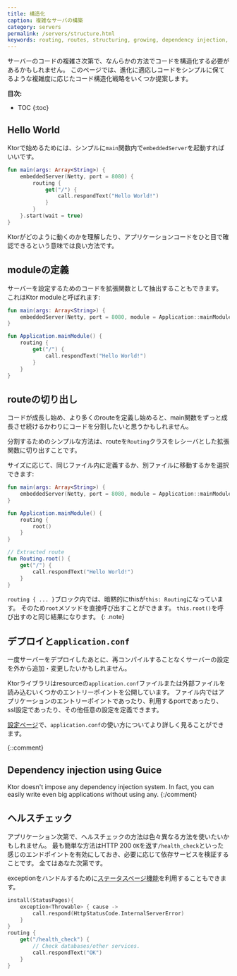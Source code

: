 ```yaml
---
title: 構造化
caption: 複雑なサーバの構築
category: servers
permalink: /servers/structure.html
keywords: routing, routes, structuring, growing, dependency injection, guice, external configuration, 
---
```


サーバーのコードの複雑さ次第で、なんらかの方法でコードを構造化する必要があるかもしれません。
このページでは、進化に適応しコードをシンプルに保てるような複雑度に応じたコード構造化戦略をいくつか提案します。

**目次:**

* TOC
{:toc}

## Hello World

Ktorで始めるためには、シンプルに`main`関数内で`embeddedServer`を起動すればいいです。

```kotlin
fun main(args: Array<String>) {
    embeddedServer(Netty, port = 8080) {
        routing {
            get("/") {
                call.respondText("Hello World!")
            }
        }
    }.start(wait = true)
}
```

Ktorがどのように動くのかを理解したり、アプリケーションコードをひと目で確認できるという意味では良い方法です。

## moduleの定義

サーバーを設定するためのコードを拡張関数として抽出することもできます。
これはKtor moduleと呼ばれます:

```kotlin
fun main(args: Array<String>) {
    embeddedServer(Netty, port = 8080, module = Application::mainModule).start(wait = true)
}

fun Application.mainModule() {
    routing {
        get("/") {
            call.respondText("Hello World!")
        }
    }
}
```

## routeの切り出し

コードが成長し始め、より多くのrouteを定義し始めると、main関数をずっと成長させ続けるかわりにコードを分割したいと思うかもしれません。

分割するためのシンプルな方法は、routeを`Routing`クラスをレシーバとした拡張関数に切り出すことです。

サイズに応じて、同じファイル内に定義するか、別ファイルに移動するかを選択できます:

```kotlin
fun main(args: Array<String>) {
    embeddedServer(Netty, port = 8080, module = Application::mainModule).start(wait = true)
}

fun Application.mainModule() {
    routing {
        root()
    }
}

// Extracted route
fun Routing.root() {
    get("/") {
        call.respondText("Hello World!")
    }
}
```

`routing { ... }`ブロック内では、暗黙的にthisが`this: Routing`になっています。
そのため`root`メソッドを直接呼び出すことができます。
`this.root()`を呼び出すのと同じ結果になります。
{: .note}

## デプロイと`application.conf`

一度サーバーをデプロイしたあとに、再コンパイルすることなくサーバーの設定を外から追加・変更したいかもしれません。

Ktorライブラリはresourceの`application.conf`ファイルまたは外部ファイルを読み込むいくつかのエントリーポイントを公開しています。
ファイル内ではアプリケーションのエントリーポイントであったり、利用するportであったり、ssl設定であったり、その他任意の設定を定義できます。

[設定ページ](/servers/configuration.html)で、`application.conf`の使い方についてより詳しく見ることができます。

{::comment}
## Dependency injection using Guice

Ktor doesn't impose any dependency injection system. In fact, you can easily write even big applications
without using any.
{:/comment}

## ヘルスチェック

アプリケーション次第で、ヘルスチェックの方法は色々異なる方法を使いたいかもしれません。
最も簡単な方法はHTTP 200 `OK`を返す`/health_check`といった感じのエンドポイントを有効にしておき、必要に応じて依存サービスを検証することです。
全てはあなた次第です。

exceptionをハンドルするために[ステータスページ機能](/servers/features/status-pages.html)を利用することもできます。

```kotlin
install(StatusPages){
    exception<Throwable> { cause ->
        call.respond(HttpStatusCode.InternalServerError)
    }
}
routing {
    get("/health_check") {
        // Check databases/other services.
        call.respondText("OK")
    }
}
```

